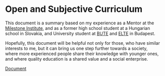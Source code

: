 # Open and Subjective Curriculum

This document is a summary based on my experience as a Mentor at the [Milestone Institute](https://milestone-institute.org/), and as a former high school student at a Hungarian school in Slovakia, and University student at [BUTE](https://www.bme.hu/?language=en) and [ELTE](https://www.elte.hu/en/) in Budapest.

Hopefully, this document will be helpful not only for those, who have similar interests to me, but it can bring us one step further towards a society, where more experienced people share their knowledge with younger ones, and where quality education is a shared value and a social enterprise.

[Document](konczer.github.io/Open_Curriculum_and_Mentoring.pdf)


